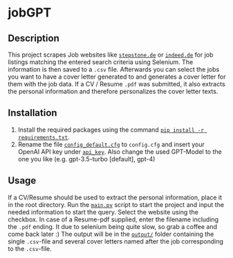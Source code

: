 # jobGPT

## Description

This project scrapes Job websites like [`stepstone.de`](https://www.stepstone.de) or [`indeed.de`](https://de.indeed.com) for job listings matching the entered search criteria using Selenium. The information is then saved to a `.csv` file. Afterwards you can select the jobs you want to have a cover letter generated to and generates a cover letter for them with the job data. If a CV / Resume `.pdf` was submitted, it also extracts the personal information and therefore personalizes the cover letter texts.

## Installation

1. Install the required packages using the command [`pip install -r requirements.txt`](requirements.txt).
2. Rename the file [`config_default.cfg`](config_default.cfg) to `config.cfg` and insert your OpenAI API key under [`api_key`](config_default.cfg). Also change the used GPT-Model to the one you like (e.g. gpt-3.5-turbo [default], gpt-4)

## Usage

If a CV/Resume should be used to extract the personal information, place it in the root directory. Run the [`main.py`](main.py) script to start the project and input the needed information to start the query. Select the website using the checkbox. In case of a Resume-pdf supplied, enter the filename including the `.pdf` ending. It due to selenium being quite slow, so grab a coffee and come back later :) The output will be in the [`output/`](/output/) folder containing the single `.csv`-file and several cover letters named after the job corresponding to the `.csv`-file.
